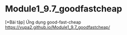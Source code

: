 # Module1_9.7_goodfastcheap
[*Bài tập] Ứng dụng good-fast-cheap\
https://vupa2.github.io/Module1_9.7_goodfastcheap/
